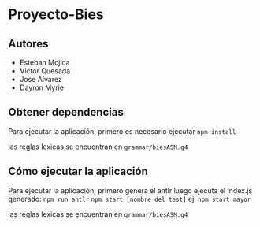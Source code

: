 # Proyecto-Bies

## Autores

- Esteban Mojica
- Victor Quesada
- Jose Alvarez
- Dayron Myrie

## Obtener dependencias

Para ejecutar la aplicación, primero es necesario ejecutar
`npm install`

las reglas lexicas se encuentran en `grammar/biesASM.g4`
## Cómo ejecutar la aplicación

Para ejecutar la aplicación, primero genera el antlr luego ejecuta el index.js generado:
`npm run antlr`
`npm start [nombre del test]`
ej. `npm start mayor`

las reglas lexicas se encuentran en `grammar/biesASM.g4`
